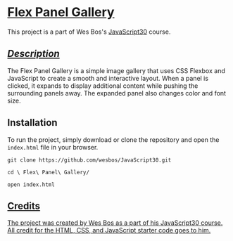# **<u>Flex Panel Gallery</u>**

This project is a part of Wes Bos's [JavaScript30](https://javascript30.com/) course.

## <u>*Description*</u>



The Flex Panel Gallery is a simple image gallery that uses CSS Flexbox and JavaScript to create a smooth and interactive layout. When a panel is clicked, it expands to display additional content while pushing the surrounding panels away. The expanded panel also changes color and font size.

## Installation

To run the project, simply download or clone the repository and open the `index.html` file in your browser.

`git clone https://github.com/wesbos/JavaScript30.git`

 `cd \ Flex\ Panel\ Gallery/`

`open index.html`



## <u>**Credits**</u>

<u>The project was created by [Wes Bos](https://wesbos.com/) as a part of his [JavaScript30](https://javascript30.com/) course. All credit for the HTML, CSS, and JavaScript starter code goes to him.</u>
